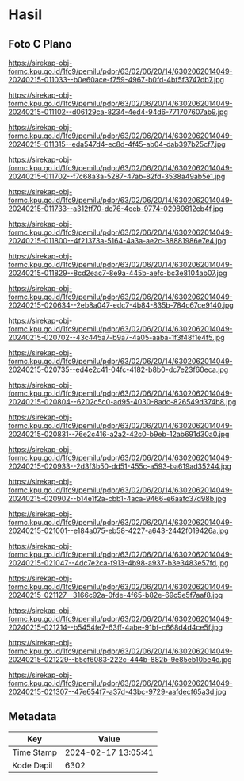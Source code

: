 # Hasil

## Foto C Plano

https://sirekap-obj-formc.kpu.go.id/1fc9/pemilu/pdpr/63/02/06/20/14/6302062014049-20240215-011033--b0e60ace-f759-4967-b0fd-4bf5f3747db7.jpg

https://sirekap-obj-formc.kpu.go.id/1fc9/pemilu/pdpr/63/02/06/20/14/6302062014049-20240215-011102--d06129ca-8234-4ed4-94d6-771707607ab9.jpg

https://sirekap-obj-formc.kpu.go.id/1fc9/pemilu/pdpr/63/02/06/20/14/6302062014049-20240215-011315--eda547d4-ec8d-4f45-ab04-dab397b25cf7.jpg

https://sirekap-obj-formc.kpu.go.id/1fc9/pemilu/pdpr/63/02/06/20/14/6302062014049-20240215-011702--f7c68a3a-5287-47ab-82fd-3538a49ab5e1.jpg

https://sirekap-obj-formc.kpu.go.id/1fc9/pemilu/pdpr/63/02/06/20/14/6302062014049-20240215-011733--a312ff70-de76-4eeb-9774-02989812cb4f.jpg

https://sirekap-obj-formc.kpu.go.id/1fc9/pemilu/pdpr/63/02/06/20/14/6302062014049-20240215-011800--4f21373a-5164-4a3a-ae2c-38881986e7e4.jpg

https://sirekap-obj-formc.kpu.go.id/1fc9/pemilu/pdpr/63/02/06/20/14/6302062014049-20240215-011829--8cd2eac7-8e9a-445b-aefc-bc3e8104ab07.jpg

https://sirekap-obj-formc.kpu.go.id/1fc9/pemilu/pdpr/63/02/06/20/14/6302062014049-20240215-020634--2eb8a047-edc7-4b84-835b-784c67ce9140.jpg

https://sirekap-obj-formc.kpu.go.id/1fc9/pemilu/pdpr/63/02/06/20/14/6302062014049-20240215-020702--43c445a7-b9a7-4a05-aaba-1f3f48f1e4f5.jpg

https://sirekap-obj-formc.kpu.go.id/1fc9/pemilu/pdpr/63/02/06/20/14/6302062014049-20240215-020735--ed4e2c41-04fc-4182-b8b0-dc7e23f60eca.jpg

https://sirekap-obj-formc.kpu.go.id/1fc9/pemilu/pdpr/63/02/06/20/14/6302062014049-20240215-020804--6202c5c0-ad95-4030-8adc-826549d374b8.jpg

https://sirekap-obj-formc.kpu.go.id/1fc9/pemilu/pdpr/63/02/06/20/14/6302062014049-20240215-020831--76e2c416-a2a2-42c0-b9eb-12ab691d30a0.jpg

https://sirekap-obj-formc.kpu.go.id/1fc9/pemilu/pdpr/63/02/06/20/14/6302062014049-20240215-020933--2d3f3b50-dd51-455c-a593-ba619ad35244.jpg

https://sirekap-obj-formc.kpu.go.id/1fc9/pemilu/pdpr/63/02/06/20/14/6302062014049-20240215-020902--b14e1f2a-cbb1-4aca-9466-e6aafc37d98b.jpg

https://sirekap-obj-formc.kpu.go.id/1fc9/pemilu/pdpr/63/02/06/20/14/6302062014049-20240215-021001--e184a075-eb58-4227-a643-2442f019426a.jpg

https://sirekap-obj-formc.kpu.go.id/1fc9/pemilu/pdpr/63/02/06/20/14/6302062014049-20240215-021047--4dc7e2ca-f913-4b98-a937-b3e3483e57fd.jpg

https://sirekap-obj-formc.kpu.go.id/1fc9/pemilu/pdpr/63/02/06/20/14/6302062014049-20240215-021127--3166c92a-0fde-4f65-b82e-69c5e5f7aaf8.jpg

https://sirekap-obj-formc.kpu.go.id/1fc9/pemilu/pdpr/63/02/06/20/14/6302062014049-20240215-021214--b5454fe7-63ff-4abe-91bf-c668d4d4ce5f.jpg

https://sirekap-obj-formc.kpu.go.id/1fc9/pemilu/pdpr/63/02/06/20/14/6302062014049-20240215-021229--b5cf6083-222c-444b-882b-9e85eb10be4c.jpg

https://sirekap-obj-formc.kpu.go.id/1fc9/pemilu/pdpr/63/02/06/20/14/6302062014049-20240215-021307--47e654f7-a37d-43bc-9729-aafdecf65a3d.jpg


## Metadata

| Key        | Value               |
| ---------- | ------------------- |
| Time Stamp | 2024-02-17 13:05:41 |
| Kode Dapil | 6302                |



